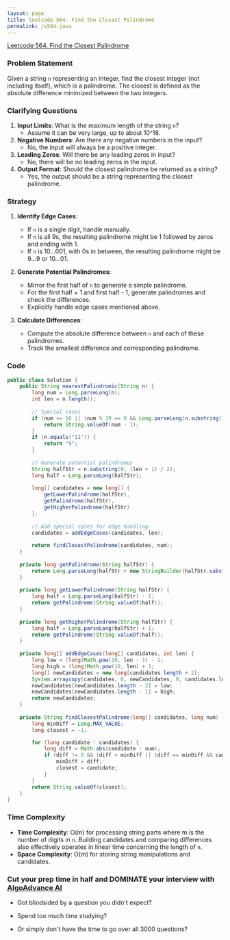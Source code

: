 ```yaml
---
layout: page
title: leetcode 564. Find the Closest Palindrome
permalink: /s564-java
---
```

[Leetcode 564. Find the Closest Palindrome](https://algoadvance.github.io/algoadvance/l564)
### Problem Statement
Given a string `n` representing an integer, find the closest integer (not including itself), which is a palindrome. The closest is defined as the absolute difference minimized between the two integers.

### Clarifying Questions
1. **Input Limits**: What is the maximum length of the string `n`?
   - Assume it can be very large, up to about 10^18.
2. **Negative Numbers**: Are there any negative numbers in the input?
   - No, the input will always be a positive integer.
3. **Leading Zeros**: Will there be any leading zeros in input?
   - No, there will be no leading zeros in the input.
4. **Output Format**: Should the closest palindrome be returned as a string?
   - Yes, the output should be a string representing the closest palindrome.

### Strategy
1. **Identify Edge Cases**: 
   - If `n` is a single digit, handle manually.
   - If `n` is all 9s, the resulting palindrome might be 1 followed by zeros and ending with 1.
   - If `n` is 10...001, with 0s in between, the resulting palindrome might be 9...9 or 10...01.

2. **Generate Potential Palindromes**:
   - Mirror the first half of `n` to generate a simple palindrome.
   - For the first half + 1 and first half - 1, generate palindromes and check the differences.
   - Explicitly handle edge cases mentioned above.

3. **Calculate Differences**: 
   - Compute the absolute difference between `n` and each of these palindromes.
   - Track the smallest difference and corresponding palindrome.

### Code

```java
public class Solution {
    public String nearestPalindromic(String n) {
        long num = Long.parseLong(n);
        int len = n.length();
        
        // Special cases
        if (num <= 10 || (num % 10 == 0 && Long.parseLong(n.substring(1)) == 1)) {
            return String.valueOf(num - 1);
        }
        if (n.equals("11")) {
            return "9";
        }
        
        // Generate potential palindromes
        String halfStr = n.substring(0, (len + 1) / 2);
        long half = Long.parseLong(halfStr);
        
        long[] candidates = new long[] {
            getLowerPalindrome(halfStr),
            getPalindrome(halfStr),
            getHigherPalindrome(halfStr)
        };
        
        // Add special cases for edge handling
        candidates = addEdgeCases(candidates, len);
        
        return findClosestPalindrome(candidates, num);
    }
    
    private long getPalindrome(String halfStr) {
        return Long.parseLong(halfStr + new StringBuilder(halfStr.substring(0, halfStr.length() - (halfStr.length() % 2 == 0 ? 0 : 1))).reverse().toString());
    }
    
    private long getLowerPalindrome(String halfStr) {
        long half = Long.parseLong(halfStr) - 1;
        return getPalindrome(String.valueOf(half));
    }
    
    private long getHigherPalindrome(String halfStr) {
        long half = Long.parseLong(halfStr) + 1;
        return getPalindrome(String.valueOf(half));
    }
    
    private long[] addEdgeCases(long[] candidates, int len) {
        long low = (long)Math.pow(10, len - 1) - 1;
        long high = (long)Math.pow(10, len) + 1;
        long[] newCandidates = new long[candidates.length + 2];
        System.arraycopy(candidates, 0, newCandidates, 0, candidates.length);
        newCandidates[newCandidates.length - 2] = low;
        newCandidates[newCandidates.length - 1] = high;
        return newCandidates;
    }
    
    private String findClosestPalindrome(long[] candidates, long num) {
        long minDiff = Long.MAX_VALUE;
        long closest = -1;

        for (long candidate : candidates) {
            long diff = Math.abs(candidate - num);
            if (diff != 0 && (diff < minDiff || (diff == minDiff && candidate < closest))) {
                minDiff = diff;
                closest = candidate;
            }
        }
        return String.valueOf(closest);
    }
}
```

### Time Complexity
- **Time Complexity**: O(m) for processing string parts where m is the number of digits in `n`. Building candidates and comparing differences also effectively operates in linear time concerning the length of `n`.
- **Space Complexity**: O(m) for storing string manipulations and candidates.


### Cut your prep time in half and DOMINATE your interview with [AlgoAdvance AI](https://algoAdvance.com)

- Got blindsided by a question you didn't expect?

- Spend too much time studying?

- Or simply don't have the time to go over all 3000 questions?

